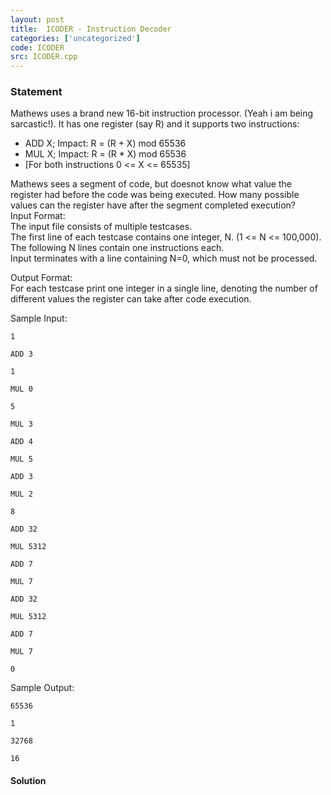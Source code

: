 ```yaml
---
layout: post
title:  ICODER - Instruction Decoder
categories: ['uncategorized']
code: ICODER
src: ICODER.cpp
---
```


### **Statement**

Mathews uses a brand new 16-bit instruction processor. (Yeah i am being
sarcastic!). It has one register (say R) and it supports two instructions:  

  * ADD X; Impact: R = (R + X) mod 65536 
  * MUL X; Impact: R = (R * X) mod 65536 
  * [For both instructions 0 <= X <= 65535] 

Mathews sees a segment of code, but doesnot know what value the register had
before the code was being executed. How many possible values can the register
have after the segment completed execution?  
Input Format:  
The input file consists of multiple testcases.  
The first line of each testcase contains one integer, N. (1  <= N <=
100,000).  
The following N lines contain one instructions each.  
Input terminates with a line containing N=0, which must not be processed.  
  
Output Format:  
For each testcase print one integer in a single line, denoting the number of
different values the register can take after code execution.  
  
Sample Input:  

    
    
    1
    ADD 3
    1
    MUL 0
    5
    MUL 3
    ADD 4
    MUL 5
    ADD 3
    MUL 2
    8
    ADD 32
    MUL 5312
    ADD 7
    MUL 7
    ADD 32
    MUL 5312
    ADD 7
    MUL 7
    0
    

Sample Output:  

    
    
    65536
    1
    32768
    16
    



#### **Solution**



